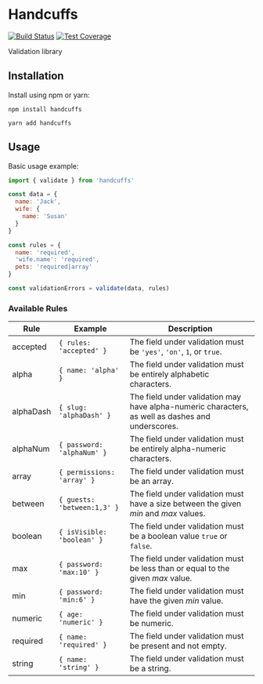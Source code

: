 # Handcuffs

[![Build Status](https://travis-ci.org/handcuffs/handcuffs.svg?branch=master)](https://travis-ci.org/handcuffs/handcuffs)
[![Test Coverage](https://img.shields.io/codecov/c/github/handcuffs/handcuffs/master.svg)](https://codecov.io/gh/handcuffs/handcuffs)

Validation library

## Installation

Install using npm or yarn:

```terminal
npm install handcuffs
```

```terminal
yarn add handcuffs
```

## Usage

Basic usage example:

```js
import { validate } from 'handcuffs'

const data = {
  name: 'Jack',
  wife: {
    name: 'Susan'
  }
}

const rules = {
  name: 'required',
  'wife.name': 'required',
  pets: 'required|array'
}

const validationErrors = validate(data, rules)
```

### Available Rules

| Rule | Example | Description |
| --- | --- | --- |
| accepted | `{ rules: 'accepted' }` | The field under validation must be `'yes'`, `'on'`, `1`, or `true`. |
| alpha | `{ name: 'alpha' }` | The field under validation must be entirely alphabetic characters. |
| alphaDash | `{ slug: 'alphaDash' }` | The field under validation may have alpha-numeric characters, as well as dashes and underscores. |
| alphaNum | `{ password: 'alphaNum' }` | The field under validation must be entirely alpha-numeric characters. |
| array | `{ permissions: 'array' }` | The field under validation must be an array. |
| between | `{ guests: 'between:1,3' }` | The field under validation must have a size between the given *min* and *max* values. |
| boolean | `{ isVisible: 'boolean' }` | The field under validation must be a boolean value `true` or `false`. |
| max | `{ password: 'max:10' }` | The field under validation must be less than or equal to the given *max* value. |
| min | `{ password: 'min:6' }` | The field under validation must have the given *min* value. |
| numeric | `{ age: 'numeric' }` | The field under validation must be numeric. |
| required | `{ name: 'required' }` | The field under validation must be present and not empty. |
| string | `{ name: 'string' }` | The field under validation must be a string. |